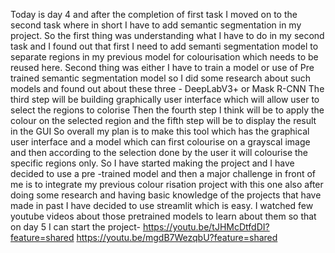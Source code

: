 Today is day 4 and after the completion of first task I moved on to the second task where in short I have to add semantic segmentation in my project. So the first thing was understanding what I have to do in my second task and I found out that first I need to add semanti segmentation model to separate regions in my previous model for colourisation which needs to be reused here. Second thing was either I have to train a model or use of Pre trained semantic segmentation model so I did some research about such models and found out about these three - 
DeepLabV3+ or Mask R-CNN
The third step will be building graphically user interface which will allow user to select the regions to colorise 
Then the fourth step I think will be to apply the colour on the selected region 
and the fifth step will be to display the result in the GUI 
So overall my plan is to make this tool which has the graphical user interface and a model which can first colourise on a grayscal image and then according to the selection done by the user it will colourise the specific regions only. 
So I have started making the project and I have decided to use a pre -trained model and then a major challenge in front of me is to integrate my previous colour risation project with this one 
 also after doing some research and having basic knowledge of the projects that have made in past I have decided to use streamlit which is easy. 
I watched few youtube videos about those pretrained models to learn about them so that on day 5 I can start the project-
https://youtu.be/tJHMcDtfdDI?feature=shared 
https://youtu.be/mgdB7WezqbU?feature=shared
